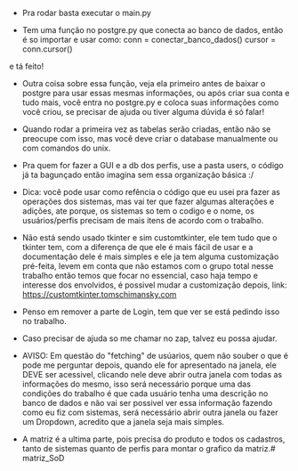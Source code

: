 - Pra rodar basta executar o main.py

- Tem uma função no postgre.py que conecta ao banco de dados, então é so importar e usar como: 
conn = conectar_banco_dados()
cursor = conn.cursor()

e tá feito!

- Outra coisa sobre essa função, veja ela primeiro antes de baixar o postgre para usar essas mesmas informações,
ou após criar sua conta e tudo mais, você entra no postgre.py e coloca suas informações como você criou, se
precisar de ajuda ou tiver alguma dúvida é só falar!

- Quando rodar a primeira vez as tabelas serão criadas, então não se preocupe com isso, mas você deve criar
o database manualmente ou com comandos do unix.

- Pra quem for fazer a GUI e a db dos perfis, use a pasta users, o código já ta bagunçado então imagina sem
essa organização básica :/

- Dica: você pode usar como refência o código que eu usei pra fazer as operações dos sistemas, mas vai ter
que fazer algumas alterações e adições, ate porque, os sistemas so tem o codigo e o nome, os usuários/perfis
precisam de mais itens de acordo com o trabalho.

- Não está sendo usado tkinter e sim customtkinter, ele tem tudo que o tkinter tem, com a diferença de que ele é
mais fácil de usar e a documentação dele é mais simples e ele ja tem alguma customização pré-feita, levem
em conta que não estamos com o grupo total nesse trabalho então temos que focar no essencial, caso haja tempo
e interesse dos envolvidos, é possivel mudar a customização depois, link: https://customtkinter.tomschimansky.com

- Penso em remover a parte de Login, tem que ver se está pedindo isso no trabalho.

- Caso precisar de ajuda so me chamar no zap, talvez eu possa ajudar.

- AVISO: Em questão do "fetching" de usúarios, quem não souber o que é pode me perguntar depois, quando ele for
apresentado na janela, ele DEVE ser acessivel, clicando nele deve abrir outra janela com todas as informações
do mesmo, isso será necessário porque uma das condições do trabalho é que cada usuário tenha uma descrição no
banco de dados e não vai ser possivel ver essa informação fazendo como eu fiz com sistemas, será necessário
abrir outra janela ou fazer um Dropdown, acredito que a janela seja mais simples. 

- A matriz é a ultima parte, pois precisa do produto e todos os cadastros, tanto de sistemas quanto de perfis para
montar o grafico da matriz.#   m a t r i z _ S o D 
 
 
